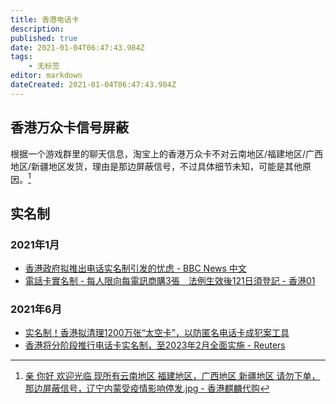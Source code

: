 ```yaml
---
title: 香港电话卡
description: 
published: true
date: 2021-01-04T06:47:43.984Z
tags:
    - 无标签
editor: markdown
dateCreated: 2021-01-04T06:47:43.984Z
---
```


## 香港万众卡信号屏蔽

根据一个游戏群里的聊天信息，淘宝上的香港万众卡不对云南地区/福建地区/广西地区/新疆地区发货，理由是那边屏蔽信号，不过具体细节未知，可能是其他原因。[^image_hk_sim]

[^image_hk_sim]: [亲 你好 欢迎光临 现所有云南地区 福建地区，广西地区 新疆地区 请勿下单，那边屏蔽信号，辽宁内蒙受疫情影响停发.jpg - 香港麒麟代购](https://web.archive.org/web/20201229050541if_/https://cdn5.telesco.pe/file/OXD8URjVHNX1lNXsGhr6-ZDFdMK_EvjkAOnT9w_2It5a02rq5sEfYG1NPxBHQJUWEqjOLsajud48G3VYYJdWbL8y6yaErEJNEHUtEszRQJpkt7R1MYGmf9Z5ztWftMCv_I072qHB3phHLBmzn7zI4W75MWVGIEebXdwtIYv1eWkgOmOuVuPnLdA82DjzqL49HETjf7DFBfqSchsKYzEcpQmBf6TUDJlT0feNTmh7VFCI7LwZpf8hHu1xZZ-o95wZRvesHiMSYRkjT8GNPJVT8vxKSQE88eCHUOd85S77Pohp8jUe5mFVgf1tab3ABPnuDg4xt_6FPm5xoKpt10kZ3g.jpg)

## 实名制

### 2021年1月

+ [香港政府拟推出电话实名制引发的忧虑 - BBC News 中文](https://web.archive.org/web/20210422114606/https://www.bbc.com/zhongwen/simp/chinese-news-55851665)
+ [電話卡實名制 - 每人限向每電訊商購3張　法例生效後121日須登記 - 香港01](https://web.archive.org/web/20210203051947if_/https://www.hk01.com/社會新聞/580957/電話卡實名制-每人限向每電訊商購3張-法例生效後121日須登記)

### 2021年6月

+ [实名制！香港拟清理1200万张“太空卡”，以防匿名电话卡成犯案工具](https://archive.is/JK2Mf "https://china.huanqiu.com/article/43NdZtxYJa4")
+ [香港将分阶段推行电话卡实名制，至2023年2月全面实施 - Reuters](https://web.archive.org/web/20210602151406if_/https://www.reuters.com/article/香港将分阶段推行电话卡实名制，至2023年2月全面实施-idCNL3S2NJ1W9)
